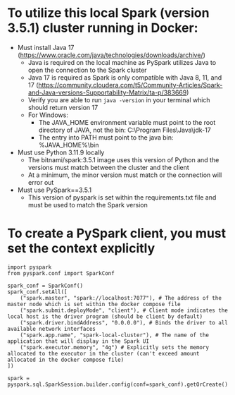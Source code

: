 # To utilize this local Spark (version 3.5.1) cluster running in Docker:
- Must install Java 17 (https://www.oracle.com/java/technologies/downloads/archive/)
    - Java is required on the local machine as PySpark utilizes Java to open the connection to the Spark cluster
    - Java 17 is required as Spark is only compatible with Java 8, 11, and 17 (https://community.cloudera.com/t5/Community-Articles/Spark-and-Java-versions-Supportability-Matrix/ta-p/383669)
    - Verify you are able to run `java -version` in your terminal which should return version 17
    - For Windows:
        - The JAVA_HOME environment variable must point to the root directory of JAVA, not the bin: C:\Program Files\Java\jdk-17
        - The entry into PATH must point to the java bin: %JAVA_HOME%\bin
- Must use Python 3.11.9 locally
    - The bitnami/spark:3.5.1 image uses this version of Python and the versions must match between the cluster and the client
    - At a minimum, the minor version must match or the connection will error out
- Must use PySpark==3.5.1
    - This version of pyspark is set within the requirements.txt file and must be used to match the Spark version

# To create a PySpark client, you must set the context explicitly
```
import pyspark
from pyspark.conf import SparkConf

spark_conf = SparkConf()
spark_conf.setAll([
    ("spark.master", "spark://localhost:7077"), # The address of the master node which is set within the docker compose file
    ("spark.submit.deployMode", "client"), # Client mode indicates the local host is the driver program (should be client by default)
    ("spark.driver.bindAddress", "0.0.0.0"), # Binds the driver to all available network interfaces
    ("spark.app.name", "spark-local-cluster"), # The name of the application that will display in the Spark UI
    ("spark.executor.memory", "4g") # Explicitly sets the memory allocated to the executor in the cluster (can't exceed amount allocated in the docker compose file)
])

spark = pyspark.sql.SparkSession.builder.config(conf=spark_conf).getOrCreate()
```